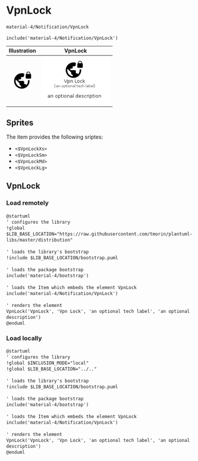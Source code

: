 # VpnLock


```text
material-4/Notification/VpnLock
```

```text
include('material-4/Notification/VpnLock')
```



| Illustration | VpnLock |
| :---: | :---: |
| ![illustration for Illustration](../../material-4/Notification/VpnLock.png) | ![illustration for VpnLock](../../material-4/Notification/VpnLock.Local.png) |



## Sprites
The item provides the following sriptes:

- `<$VpnLockXs>`
- `<$VpnLockSm>`
- `<$VpnLockMd>`
- `<$VpnLockLg>`





## VpnLock

### Load remotely
```plantuml
@startuml
' configures the library
!global $LIB_BASE_LOCATION="https://raw.githubusercontent.com/tmorin/plantuml-libs/master/distribution"

' loads the library's bootstrap
!include $LIB_BASE_LOCATION/bootstrap.puml

' loads the package bootstrap
include('material-4/bootstrap')

' loads the Item which embeds the element VpnLock
include('material-4/Notification/VpnLock')

' renders the element
VpnLock('VpnLock', 'Vpn Lock', 'an optional tech label', 'an optional description')
@enduml
```

### Load locally
```plantuml
@startuml
' configures the library
!global $INCLUSION_MODE="local"
!global $LIB_BASE_LOCATION="../.."

' loads the library's bootstrap
!include $LIB_BASE_LOCATION/bootstrap.puml

' loads the package bootstrap
include('material-4/bootstrap')

' loads the Item which embeds the element VpnLock
include('material-4/Notification/VpnLock')

' renders the element
VpnLock('VpnLock', 'Vpn Lock', 'an optional tech label', 'an optional description')
@enduml
```

